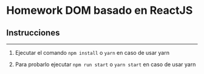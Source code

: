 # Homework DOM basado en ReactJS

## Instrucciones

---

1. Ejecutar el comando `npm install` o `yarn` en caso de usar yarn

2. Para probarlo ejecutar `npm run start` o `yarn start` en caso de usar yarn
